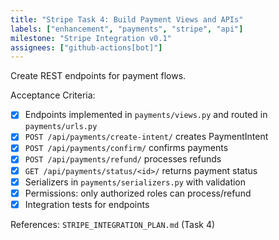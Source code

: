 ```yaml
---
title: "Stripe Task 4: Build Payment Views and APIs"
labels: ["enhancement", "payments", "stripe", "api"]
milestone: "Stripe Integration v0.1"
assignees: ["github-actions[bot]"]
---
```


Create REST endpoints for payment flows.

Acceptance Criteria:
- [x] Endpoints implemented in `payments/views.py` and routed in `payments/urls.py`
- [x] `POST /api/payments/create-intent/` creates PaymentIntent
- [x] `POST /api/payments/confirm/` confirms payments
- [x] `POST /api/payments/refund/` processes refunds
- [x] `GET /api/payments/status/<id>/` returns payment status
- [x] Serializers in `payments/serializers.py` with validation
- [x] Permissions: only authorized roles can process/refund
- [x] Integration tests for endpoints

References: `STRIPE_INTEGRATION_PLAN.md` (Task 4)
